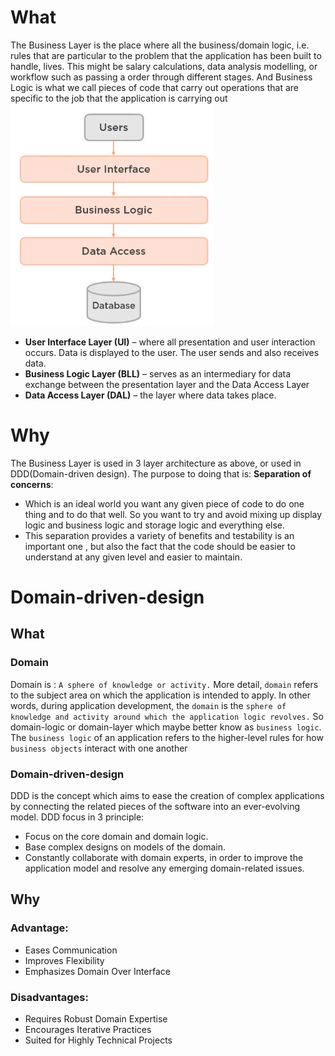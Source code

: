 # What
The Business Layer is the place where all the business/domain logic, i.e. rules that are particular to the problem that the application has been built to handle, lives. This might be salary calculations, data analysis modelling, or workflow such as passing a order through different stages.
And Business Logic is what we call pieces of code that carry out operations that are specific to the job that the application is carrying out
![](./images/businessLayer/architecture-definition.png)
- **User Interface Layer (UI)** – where all presentation and user interaction occurs. Data is displayed to the user. The user sends and also receives data.
- **Business Logic Layer (BLL)** – serves as an intermediary for data exchange between the presentation layer and the Data Access Layer
- **Data Access Layer (DAL)** – the layer where data takes place.
# Why
The Business Layer is used in 3 layer architecture as above, or used in DDD(Domain-driven design).
The purpose to doing that is: **Separation of concerns**:
- Which is an ideal world you want any given piece of code to do one thing and to do that well. So you want to try and avoid mixing up display logic and business logic and storage logic and everything else.
- This separation provides a variety of benefits and testability is an important one , but also the fact that the code should be easier to understand at any given level and easier to maintain.
# Domain-driven-design
## What
### Domain
Domain is : `A sphere of knowledge or activity.` More detail, `domain` refers to the subject area on which the application is intended to apply. In other words, during application development, the `domain` is the `sphere of knowledge and activity around which the application logic revolves.`
So domain-logic or domain-layer which maybe better know as `business logic`. The `business logic` of an application refers to the higher-level rules for how `business objects` interact with one another
### Domain-driven-design
DDD is the concept which aims to ease the creation of complex applications by connecting the related pieces of the software into an ever-evolving model. DDD focus in 3 principle:
- Focus on the core domain and domain logic.
- Base complex designs on models of the domain.
- Constantly collaborate with domain experts, in order to improve the application model and resolve any emerging domain-related issues.
## Why
### Advantage:
- Eases Communication
- Improves Flexibility
- Emphasizes Domain Over Interface
### Disadvantages:
- Requires Robust Domain Expertise
- Encourages Iterative Practices
- Suited for Highly Technical Projects